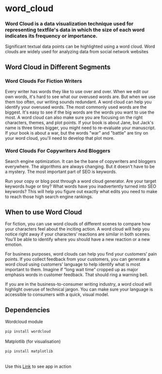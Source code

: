# word_cloud
### Word Cloud is a data visualization technique used for representing textfile's data in which the size of each word indicates its frequency or importance. 
Significant textual data points can be highlighted using a word cloud.
Word clouds are widely used for analyzing data from social network websites

## Word Cloud in Different Segments

### Word Clouds For Fiction Writers

Every writer has words they like to use over and over. When we edit our own words, it's hard to see what our overused words are. But when we use them too often, our writing sounds redundant. A word cloud can help you identify your overused words. The most commonly used words are the biggest. It's easy to see if the big words are the words you want to use the most.
A word cloud can also make sure you are focusing on the right characters, themes, and plot points. If your book is about Jane, but Jack's name is three times bigger, you might need to re-evaluate your manuscript. If your book is about a war, but the words "war" and "battle" are tiny on your word cloud, you'll need to develop that plot more. 

### Word Clouds For Copywriters And Bloggers
Search engine optimization. It can be the bane of copywriters and bloggers everywhere. The algorithms are always changing. But it doesn't have to be a mystery. The most important part of SEO is keywords.

Run your copy or blog post through a word cloud generator. Are your target keywords huge or tiny? What words have you inadvertently turned into SEO keywords? This will help you figure out exactly what edits you need to make to reach those high search engine rankings.

## When to use Word Cloud

For fiction, you can use word clouds of different scenes to compare how your characters feel about the inciting action. A word cloud will help you notice right away if your characters’ reactions are similar in both scenes. You’ll be able to identify where you should have a new reaction or a new emotion.

For business purposes, word clouds can help you find your customers’ pain points. If you collect feedback from your customers, you can generate a word cloud using customers’ language to help identify what is most important to them. Imagine if “long wait time” cropped up as major emphasis words in customer feedback. That should ring a warning bell.

If you are in the business-to-consumer writing industry, a word cloud will highlight overuse of technical jargon. You can make sure your language is accessible to consumers with a quick, visual model. 


## Dependencies 
 Wordcloud module <br><br>
``` pip install wordcloud ``` <br> <br>
Matplotlib (for visualisation) <br><br>
``` pip install matplotlib ``` <br><br> <br>
Use this [Link](https://rishu20.pythonanywhere.com/cloud) to see app in action
